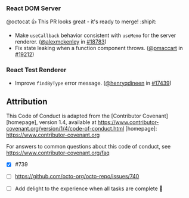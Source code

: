 
### React DOM Server
@octocat :+1: This PR looks great - it's ready to merge! :shipit:
* Make `useCallback` behavior consistent with `useMemo` for the server renderer. ([@alexmckenley](https://github.com/alexmckenley) in [#18783](https://github.com/facebook/react/pull/18783))
* Fix state leaking when a function component throws. ([@pmaccart](https://github.com/pmaccart) in [#19212](https://github.com/facebook/react/pull/19212))
### React Test Renderer
* Improve `findByType` error message. ([@henryqdineen](https://github.com/henryqdineen) in [#17439](https://github.com/facebook/react/pull/17439))
## Attribution
This Code of Conduct is adapted from the [Contributor Covenant][homepage], version 1.4,
available at https://www.contributor-covenant.org/version/1/4/code-of-conduct.html
[homepage]: https://www.contributor-covenant.org

For answers to common questions about this code of conduct, see
https://www.contributor-covenant.org/faq
- [x] #739
- [ ] https://github.com/octo-org/octo-repo/issues/740
- [ ] Add delight to the experience when all tasks are complete :tada:

 
